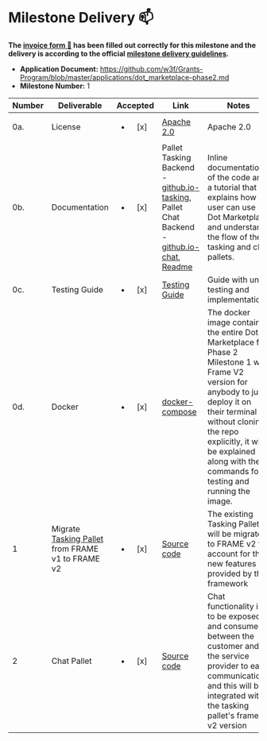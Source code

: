# Milestone Delivery :mailbox:

**The [invoice form :pencil:](https://docs.google.com/forms/d/e/1FAIpQLSdSqj2vYjvpiIytkjcc40Pwl0Eg76WGUAq5L9e8eFuuOegmLw/viewform) has been filled out correctly for this milestone and the delivery is according to the official [milestone delivery guidelines](https://github.com/w3f/General-Grants-Program/blob/master/grants/milestone-deliverables-guidelines.md).**

* **Application Document:** https://github.com/w3f/Grants-Program/blob/master/applications/dot_marketplace-phase2.md
* **Milestone Number:** 1


| Number | Deliverable | Accepted | Link | Notes |
| ------ | ----------- | :------: | ---- |----------------- |
| 0a. | License | <ul><li>[x] </li></ul> | [Apache 2.0](https://github.com/WowLabz/tasking_backend/blob/Phase1_Milestone1/LICENSE)| Apache 2.0 |
| 0b.  | Documentation | <ul><li>[x] </li></ul> | Pallet Tasking Backend - [github.io-tasking](https://github.com/WowLabz/dot-marketplace-v2/blob/Phase2_Milestone1/pallets/pallet-tasking/src/lib.rs), Pallet Chat Backend -[github.io-chat](https://github.com/WowLabz/dot-marketplace-v2/blob/Phase2_Milestone1/pallets/pallet-chat/src/lib.rs),  [Readme](https://github.com/WowLabz/dot-marketplace-v2/blob/Phase2_Milestone1/README.md) | Inline documentation of the code and a tutorial that explains how a user can use Dot Marketplace and understand the flow of the tasking and chat pallets. |
| 0c.  | Testing Guide | <ul><li>[x] </li></ul> | [Testing Guide](https://github.com/WowLabz/dot-marketplace-v2/blob/Phase2_Milestone1/testing_guide_phase2_milestone1.md)| Guide with unit testing and implementations |
| 0d. | Docker | <ul><li>[x] </li></ul> | [docker-compose](https://github.com/WowLabz/dot-marketplace-v2/blob/Phase2_Milestone1/docker-compose.yml)| The docker image contains the entire Dot Marketplace for Phase 2 Milestone 1 with Frame V2 version for anybody to just deploy it on their terminal without cloning the repo explicitly, it will be explained along with the commands for testing and running the image.|
| 1 | Migrate [Tasking Pallet](https://github.com/WowLabz/tasking_backend/blob/11ff1dfe620016d2943adc7b7a0ba60f2d6413cd/pallets/pallet-tasking/src/lib.rs) from FRAME v1 to FRAME v2  | <ul><li>[x] </li></ul> | [Source code](https://github.com/WowLabz/dot-marketplace-v2/blob/Phase2_Milestone1/pallets/pallet-tasking/src)| The existing Tasking Pallet will be migrated to FRAME v2 to account for the new features provided by the framework  |
| 2 | Chat Pallet | <ul><li>[x] </li></ul> | [Source code](https://github.com/WowLabz/dot-marketplace-v2/blob/Phase2_Milestone1/pallets/pallet-chat/src)| Chat functionality is to be exposed and consumed between the customer and the service provider to ease communication and this will be integrated with the tasking pallet's frame v2 version  |
